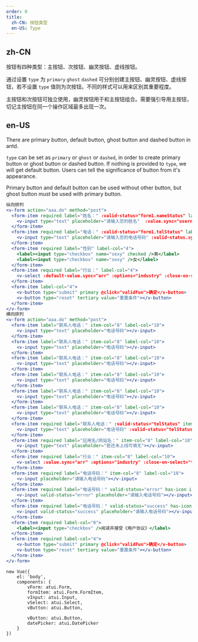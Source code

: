 ```yaml
---
order: 0
title:
  zh-CN: 按钮类型
  en-US: Type
---
```


## zh-CN

按钮有四种类型：主按钮、次按钮、幽灵按钮、虚线按钮。

通过设置 `type` 为 `primary` `ghost` `dashed` 可分别创建主按钮、幽灵按钮、虚线按钮，若不设置 `type` 值则为次按钮。不同的样式可以用来区别其重要程度。

主按钮和次按钮可独立使用，幽灵按钮用于和主按钮组合。需要强引导用主按钮，切记主按钮在同一个操作区域最多出现一次。

## en-US

There are primary button, default button, ghost button and dashed button in antd.

`type` can be set as `primary` or `ghost` or `dashed`, in order to create primary button or ghost button or dashed button. If nothing is provided to `type`, we will get default button. Users can tell the significance of button from it's appearance.

Primary button and default button can be used without other button, but ghost button must be used with primary button.



````jsx
纵向排列
<v-form action="aaa.do" method="post">
  <form-item required label="姓名：" :valid-status="form1.nameStatus" label-col="4" has-icon :tips="form1.nameTips">
    <v-input type="text" placeholder="请输入您的姓名"  :value.sync="username" required required-tips="用户名为必填项" maxlength="12" minlength="2" minlength-tips="用户名不能少于2个字符" :valid-status.sync="form1.nameStatus" :tips.sync="form1.nameTips" :valid-result.sync="form1.nameValidResult"></v-input>
  </form-item>
  <form-item required label="电话：" :valid-status="form1.telStatus" label-col="4" has-icon tips="form1.telTips">
    <v-input type="text" placeholder="请输入您的电话号码" :valid-status.sync="form1.telStatus" :value.sync="tel"></v-input>
  </form-item>
  <form-item required label="性别" label-col="4">
    <label><input type="checkbox" name="sexy" checked />男</label>
    <label><input type="checkbox" name="sexy" />女</label>
  </form-item>
  <form-item required label="行业：" label-col="4">
    <v-select :default-value.sync="arr" :options="industry" :close-on-select="true"></v-select>
  </form-item>
  <form-item label-col="4">
    <v-button type="submit" primary @click="validFun">确定</v-button>
    <v-button type="reset" tertiary value="重置条件"></v-button>
  </form-item>
</v-form>
横向排列
<v-form action="aaa.do" method="post">
  <form-item label="联系人电话：" item-col="8" label-col="10">
    <v-input type="text" placeholder="电话号码"></v-input>
  </form-item>
  <form-item label="联系人电话：" item-col="8" label-col="10">
    <v-input type="text" placeholder="电话号码"></v-input>
  </form-item>
  <form-item label="联系人电话：" item-col="8" label-col="10">
    <v-input type="text" placeholder="电话号码"></v-input>
  </form-item>
  <form-item label="联系人电话：" item-col="8" label-col="10">
    <v-input type="text" placeholder="电话号码"></v-input>
  </form-item>
  <form-item label="联系人电话：" item-col="8" label-col="10">
    <v-input type="text" placeholder="电话号码"></v-input>
  </form-item>
  <form-item label="联系人电话：" item-col="8" label-col="10">
    <v-input type="text" placeholder="电话号码"></v-input>
  </form-item>
  <form-item required label="联系人电话：" :valid-status="telStatus" item-col="8" label-col="10" has-icon tips="123">
    <v-input type="text" placeholder="电话号码" :valid-status="telStatus" :value.sync="tel" @click="clickFun"></v-input>
  </form-item>
  <form-item required label="应用名/网站名：" item-col="8" label-col="10">
    <v-input type="text" placeholder="若还未上线可填无"></v-input>
  </form-item>
  <form-item required label="行业：" item-col="8" label-col="10">
    <v-select :value.sync="arr" :options="industry" :close-on-select="true"></v-select>
  </form-item>
  <form-item required label="电话号码：" item-col="8" label-col="10">
    <v-input placeholder="请输入电话号码"></v-input>
  </form-item>
  <form-item required label="电话号码：" valid-status="error" has-icon item-col="8" label-col="10" tips="请输入有效的电话号码">
    <v-input valid-status="error" placeholder="请输入电话号码"></v-input>
  </form-item>
  <form-item required label="电话号码：" valid-status="success" has-icon item-col="8" label-col="10" tips="请输入有效的电话号码">
    <v-input valid-status="success" placeholder="请输入电话号码"></v-input>
  </form-item>
  <form-item required label-col="0">
    <label><input type="checkbox" />阅读并接受《用户协议》</label>
  </form-item>
  <form-item required label-col="4">
    <v-button type="submit" primary @click="validFun">确定</v-button>
    <v-button type="reset" tertiary value="重置条件"></v-button>
  </form-item>
</v-form>
````

````vue-script
new Vue({
    el: 'body',
    components: {
        vForm: atui.Form,
        formItem: atui.Form.FormItem,
        vInput: atui.Input,
        vSelect: atui.Select,
        vButton: atui.Button,
        
        vButton: atui.Button,
        datePicker: atui.DatePicker
    }
})
````